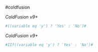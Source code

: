 #coldfusion

*ColdFusion v9+*
```php
#((variable eq 'y') ? 'Yes' : 'No')#
```

*ColdFusion v9+*
```php
#IIf((variable eq 'y') ? 'Yes' : 'No')#
```

